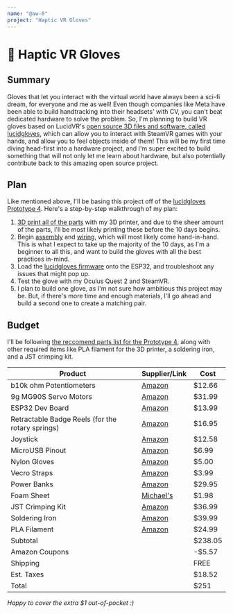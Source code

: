 ```yaml
---
name: "@aw-0"
project: "Haptic VR Gloves"
---
```


# 🧤 Haptic VR Gloves

## Summary

Gloves that let you interact with the virtual world have always been a sci-fi dream, for everyone and me as well! Even though companies like Meta have been able to build handtracking into their headsets' with CV, you can't beat dedicated hardware to solve the problem. So, I'm planning to build VR gloves based on LucidVR's [open source 3D files and software, called lucidgloves](https://github.com/LucidVR/lucidgloves), which can allow you to interact with SteamVR games with your hands, and allow you to feel objects inside of them! This will be my first time diving head-first into a hardware project, and I'm super excited to build something that will not only let me learn about hardware, but also potentially contribute back to this amazing open source project.

## Plan

Like mentioned above, I'll be basing this project off of the [lucidgloves Prototype 4](https://github.com/LucidVR/lucidgloves). Here's a step-by-step walkthrough of my plan:

1. [3D print all of the parts](https://github.com/LucidVR/lucidgloves/wiki/Prototype-4-Printing-Guide) with my 3D printer, and due to the sheer amount of the parts, I'll be most likely printing these before the 10 days begins.
2. Begin [assembly](https://github.com/LucidVR/lucidgloves/wiki/Prototype-4-Building-Tutorial) and [wiring](https://github.com/LucidVR/lucidgloves/wiki/Prototype-4-Wiring-Diagram), which will most likely come hand-in-hand. This is what I expect to take up the majority of the 10 days, as I'm a beginner to all this, and want to build the gloves with all the best practices in-mind.
3. Load the [lucidgloves firmware](https://github.com/LucidVR/lucidgloves/wiki/Firmware-Setup-and-Customization-Tutorial) onto the ESP32, and troubleshoot any issues that might pop up.
4. Test the glove with my Oculus Quest 2 and SteamVR.
5. I plan to build one glove, as I'm not sure how ambitious this project may be. But, if there's more time and enough materials, I'll go ahead and build a second one to create a matching pair.

## Budget

I'll be following [the reccomend parts list for the Prototype 4](https://github.com/LucidVR/lucidgloves/wiki/Prototype-4-Parts-List), along with other required items like PLA filament for the 3D printer, a soldering iron, and a JST crimping kit.

| Product         | Supplier/Link                         | Cost   |
| --------------- | ------------------------------------- | ------ |
| b10k ohm Potentiometers   | [Amazon](https://www.amazon.com/TWTADE-Amplifier-Potentiometers-Knurled-RK097N-3-10K/dp/B07XQ1Q9RN/ref=sr_1_4?th=1) | $12.66  |
| 9g MG90S Servo Motors | [Amazon](https://www.amazon.com/RGBZONE-Geared-Helicopter-Airplane-Controls/dp/B07R3ZYQLC/ref=sr_1_11?crid=1V8YVESJQ17JZ&keywords=mg90s&qid=1643044117&sprefix=mg90s,aps,49&sr=8-11&th=1)  | $31.99 |
| ESP32 Dev Board | [Amazon](https://www.amazon.com/KeeYees-Development-Bluetooth-Microcontroller-ESP-WROOM-32/dp/B07QCP2451/ref=sr_1_5?th=1 ) | $13.99 |
| Retractable Badge Reels (for the rotary springs) | [Amazon](https://www.amazon.com/gp/product/B0732Z7T8W/ref=ox_sc_act_title_11?smid=A12N14GC39SHEQ&psc=1)  | $16.95 |
| Joystick | [Amazon](https://www.amazon.com/gp/product/B00P7QBGD2/ref=ox_sc_saved_title_5?smid=A30QSGOJR8LMXA&psc=1)  | $12.58 |
| MicroUSB Pinout | [Amazon](https://www.amazon.com/gp/product/B07KS1RPMP/ref=ox_sc_saved_title_4?smid=AB5D7200EYCEL&psc=1)  | $6.99 |
| Nylon Gloves | [Amazon](https://www.amazon.com/Static-Care-Conductive-Electronics-Semiconductor/dp/B09D8GNQ4J/ref=sr_1_25?keywords=nylon+inspection+gloves&qid=1673023571&sr=8-25&th=1) | $5.00 |
| Vecro Straps | [Amazon](https://www.amazon.com/gp/product/B08P2HDKL6/ref=ox_sc_act_title_1?smid=A2QHPZ3L88WS89&psc=1) | $3.99 |
| Power Banks | [Amazon](https://www.amazon.com/Portable-20000mAh-Charging-External-Compatible/dp/B094G1GL8T/ref=sr_1_3?crid=2H3W69RCVK1RB&keywords=20000mah+power+bank+2&qid=1673023804&s=electronics&sprefix=20000mah+power+bank+2,electronics,100&sr=1-3&th=1) | $29.95 |
| Foam Sheet | [Michael's](https://www.michaels.com/12x18-foam-sheet-by-creatology/M10597609.html?dwvar_M10597609_color=Gray) | $1.98 |
| JST Crimping Kit | [Amazon](https://www.amazon.com/Qibaok-Crimping-Ratcheting-Connectors-0-1-0-5mm%C2%B2/dp/B07ZK5F8HP/ref=sr_1_12?th=1) | $36.99 |
| Soldering Iron | [Amazon](https://www.amazon.com/YIHUA-Soldering-194%C2%BAF-896%C2%BAF-Adjustable-Calibration/dp/B082F1WKP9/ref=sr_1_10?crid=37XP61JZW0I7Z&keywords=soldering+iron&qid=1673025124&s=hi&sprefix=soldering+iron,tools,98&sr=1-10&th=1) | $39.99 |
| PLA Filament | [Amazon](https://www.amazon.com/gp/product/B00J0ECR5I/ref=ox_sc_act_title_1?smid=ANPI0LINHGMTA&psc=1) | $24.99 |
| Subtotal           |                                       | $238.05 |
| Amazon Coupons           |                                       | -$5.57 |
| Shipping           |                                       | FREE |
| Est. Taxes           |                                       | $18.52 |
| Total           |                                       | $251 |


*Happy to cover the extra $1 out-of-pocket :)*